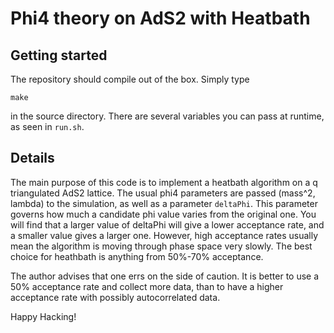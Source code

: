 # Phi4 theory on AdS2 with Heatbath

## Getting started

The repository should compile out of the box. Simply type

    make

in the source directory. There are several variables you can pass at runtime,
as seen in `run.sh`.

## Details

The main purpose of this code is to implement a heatbath algorithm on a q triangulated
AdS2 lattice. The usual phi4 parameters are passed (mass^2, lambda) to the
simulation, as well as a parameter `deltaPhi`. This parameter governs how much a
candidate phi value varies from the original one. You will find that a larger value of
deltaPhi will give a lower acceptance rate, and a smaller value gives a larger one.
However, high acceptance rates usually mean the algorithm is moving through phase space
very slowly. The best choice for heathbath is anything from 50%-70% acceptance.

The author advises that one errs on the side of caution. It is better to use a 50%
acceptance rate and collect more data, than to have a higher acceptance rate with
possibly autocorrelated data.

Happy Hacking!
